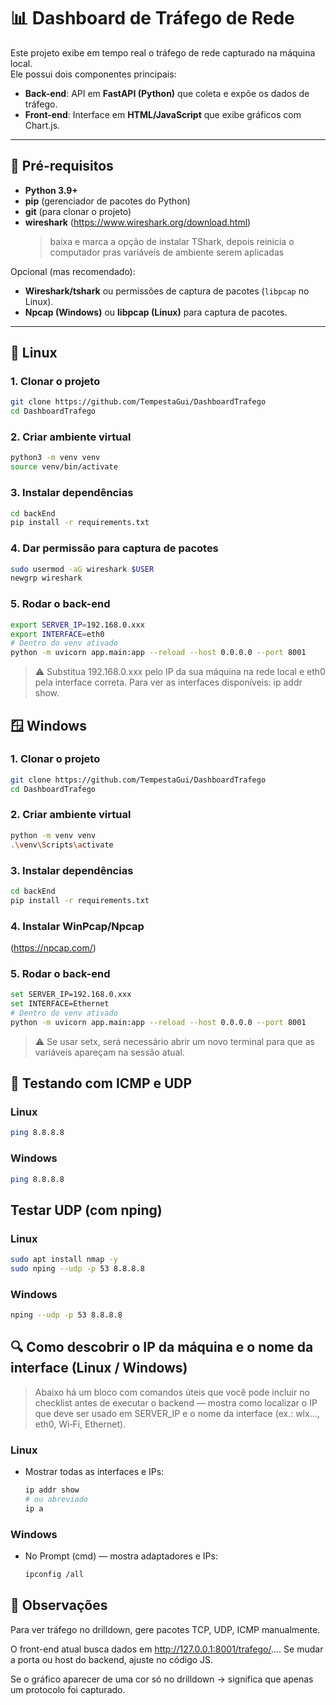# 📊 Dashboard de Tráfego de Rede

Este projeto exibe em tempo real o tráfego de rede capturado na máquina local.  
Ele possui dois componentes principais:  

- **Back-end**: API em **FastAPI (Python)** que coleta e expõe os dados de tráfego.  
- **Front-end**: Interface em **HTML/JavaScript** que exibe gráficos com Chart.js.  

---

## 🚀 Pré-requisitos

- **Python 3.9+**  
- **pip** (gerenciador de pacotes do Python)  
- **git** (para clonar o projeto)  
- **wireshark** (https://www.wireshark.org/download.html)
  > baixa e marca a opção de instalar TShark, depois reinicia o computador pras variáveis de ambiente serem aplicadas
  
Opcional (mas recomendado):  
- **Wireshark/tshark** ou permissões de captura de pacotes (`libpcap` no Linux).  
- **Npcap (Windows)** ou **libpcap (Linux)** para captura de pacotes.  

---

## 🐧 Linux

### 1. Clonar o projeto
```bash
git clone https://github.com/TempestaGui/DashboardTrafego
cd DashboardTrafego
```
### 2. Criar ambiente virtual
```bash
python3 -m venv venv
source venv/bin/activate
```
### 3. Instalar dependências
```bash
cd backEnd
pip install -r requirements.txt
```
### 4. Dar permissão para captura de pacotes
```bash
sudo usermod -aG wireshark $USER
newgrp wireshark
```
### 5. Rodar o back-end
```bash
export SERVER_IP=192.168.0.xxx
export INTERFACE=eth0
# Dentro do venv ativado
python -m uvicorn app.main:app --reload --host 0.0.0.0 --port 8001
```
> ⚠️ Substitua 192.168.0.xxx pelo IP da sua máquina na rede local e eth0 pela interface correta. Para ver as interfaces disponíveis: ip addr show.

## 🪟 Windows
### 1. Clonar o projeto
```bash
git clone https://github.com/TempestaGui/DashboardTrafego
cd DashboardTrafego
```
### 2. Criar ambiente virtual
```bash
python -m venv venv
.\venv\Scripts\activate
```
### 3. Instalar dependências
```bash
cd backEnd
pip install -r requirements.txt
```
### 4. Instalar WinPcap/Npcap
(https://npcap.com/)
### 5. Rodar o back-end
```bash
set SERVER_IP=192.168.0.xxx
set INTERFACE=Ethernet
# Dentro do venv ativado
python -m uvicorn app.main:app --reload --host 0.0.0.0 --port 8001
```
> ⚠️ Se usar setx, será necessário abrir um novo terminal para que as variáveis apareçam na sessão atual.

## 🔎 Testando com ICMP e UDP
### Linux
```bash
ping 8.8.8.8
```
### Windows
```bash
ping 8.8.8.8
```

## Testar UDP (com nping)
### Linux
```bash
sudo apt install nmap -y
sudo nping --udp -p 53 8.8.8.8
```
### Windows
```bash
nping --udp -p 53 8.8.8.8
```

## 🔍 Como descobrir o IP da máquina e o nome da interface (Linux / Windows)
> Abaixo há um bloco com comandos úteis que você pode incluir no checklist antes de executar o 
> backend — mostra como localizar o IP que deve ser usado em SERVER_IP e o nome da interface (ex.: wlx..., eth0, Wi‑Fi, Ethernet).

### Linux
- Mostrar todas as interfaces e IPs:
  ```bash
  ip addr show
  # ou abreviado
  ip a
  ```
### Windows 
- No Prompt (cmd) — mostra adaptadores e IPs:
  ```bash
  ipconfig /all
  ```

## 📌 Observações

Para ver tráfego no drilldown, gere pacotes TCP, UDP, ICMP manualmente.

O front-end atual busca dados em http://127.0.0.1:8001/trafego/....
Se mudar a porta ou host do backend, ajuste no código JS.

Se o gráfico aparecer de uma cor só no drilldown → significa que apenas um protocolo foi capturado.
